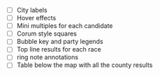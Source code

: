 - [ ] City labels
- [ ] Hover effects
- [ ] Mini multiples for each candidate
- [ ] Corum style squares
- [ ] Bubble key and party legends
- [ ] Top line results for each race
- [ ] ring note annotations
- [ ] Table below the map with all the county results
